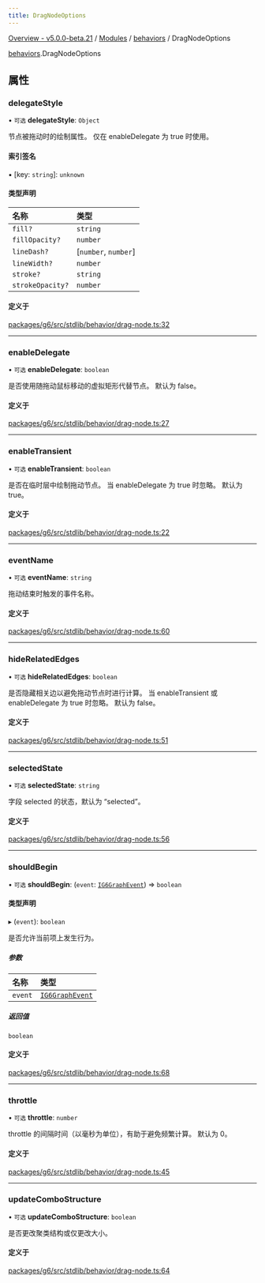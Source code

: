 ```yaml
---
title: DragNodeOptions
---
```


[Overview - v5.0.0-beta.21](../../README.en.md) / [Modules](../../modules.en.md) / [behaviors](../../modules/behaviors.en.md) / DragNodeOptions

[behaviors](../../modules/behaviors.en.md).DragNodeOptions

## 属性

### delegateStyle

• `可选` **delegateStyle**: `Object`

节点被拖动时的绘制属性。 仅在 enableDelegate 为 true 时使用。

#### 索引签名

▪ [key: `string`]: `unknown`

#### 类型声明

| 名称             | 类型                 |
| :--------------- | :------------------- |
| `fill?`          | `string`             |
| `fillOpacity?`   | `number`             |
| `lineDash?`      | [`number`, `number`] |
| `lineWidth?`     | `number`             |
| `stroke?`        | `string`             |
| `strokeOpacity?` | `number`             |

#### 定义于

[packages/g6/src/stdlib/behavior/drag-node.ts:32](https://github.com/antvis/G6/blob/61e525e59b/packages/g6/src/stdlib/behavior/drag-node.ts#L32)

---

### enableDelegate

• `可选` **enableDelegate**: `boolean`

是否使用随拖动鼠标移动的虚拟矩形代替节点。 默认为 false。

#### 定义于

[packages/g6/src/stdlib/behavior/drag-node.ts:27](https://github.com/antvis/G6/blob/61e525e59b/packages/g6/src/stdlib/behavior/drag-node.ts#L27)

---

### enableTransient

• `可选` **enableTransient**: `boolean`

是否在临时层中绘制拖动节点。 当 enableDelegate 为 true 时忽略。 默认为 true。

#### 定义于

[packages/g6/src/stdlib/behavior/drag-node.ts:22](https://github.com/antvis/G6/blob/61e525e59b/packages/g6/src/stdlib/behavior/drag-node.ts#L22)

---

### eventName

• `可选` **eventName**: `string`

拖动结束时触发的事件名称。

#### 定义于

[packages/g6/src/stdlib/behavior/drag-node.ts:60](https://github.com/antvis/G6/blob/61e525e59b/packages/g6/src/stdlib/behavior/drag-node.ts#L60)

---

### hideRelatedEdges

• `可选` **hideRelatedEdges**: `boolean`

是否隐藏相关边以避免拖动节点时进行计算。 当 enableTransient 或 enableDelegate 为 true 时忽略。 默认为 false。

#### 定义于

[packages/g6/src/stdlib/behavior/drag-node.ts:51](https://github.com/antvis/G6/blob/61e525e59b/packages/g6/src/stdlib/behavior/drag-node.ts#L51)

---

### selectedState

• `可选` **selectedState**: `string`

字段 selected 的状态，默认为 “selected”。

#### 定义于

[packages/g6/src/stdlib/behavior/drag-node.ts:56](https://github.com/antvis/G6/blob/61e525e59b/packages/g6/src/stdlib/behavior/drag-node.ts#L56)

---

### shouldBegin

• `可选` **shouldBegin**: (`event`: [`IG6GraphEvent`](IG6GraphEvent.en.md)) => `boolean`

#### 类型声明

▸ (`event`): `boolean`

是否允许当前项上发生行为。

##### 参数

| 名称    | 类型                                   |
| :------ | :------------------------------------- |
| `event` | [`IG6GraphEvent`](IG6GraphEvent.en.md) |

##### 返回值

`boolean`

#### 定义于

[packages/g6/src/stdlib/behavior/drag-node.ts:68](https://github.com/antvis/G6/blob/61e525e59b/packages/g6/src/stdlib/behavior/drag-node.ts#L68)

---

### throttle

• `可选` **throttle**: `number`

throttle 的间隔时间（以毫秒为单位），有助于避免频繁计算。 默认为 0。

#### 定义于

[packages/g6/src/stdlib/behavior/drag-node.ts:45](https://github.com/antvis/G6/blob/61e525e59b/packages/g6/src/stdlib/behavior/drag-node.ts#L45)

---

### updateComboStructure

• `可选` **updateComboStructure**: `boolean`

是否更改聚类结构或仅更改大小。

#### 定义于

[packages/g6/src/stdlib/behavior/drag-node.ts:64](https://github.com/antvis/G6/blob/61e525e59b/packages/g6/src/stdlib/behavior/drag-node.ts#L64)
